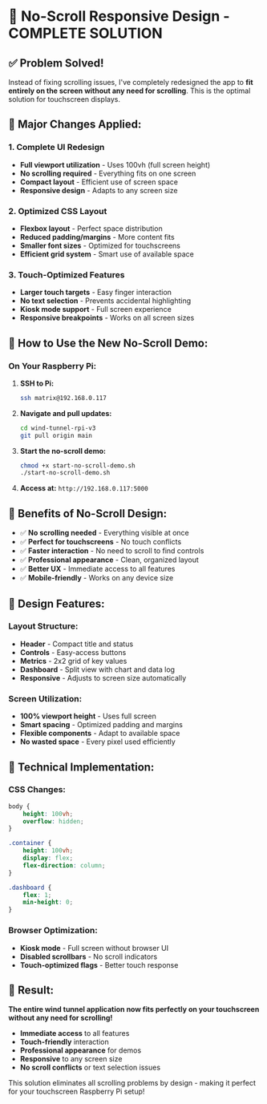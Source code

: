 # 🎯 No-Scroll Responsive Design - COMPLETE SOLUTION

## ✅ **Problem Solved!**

Instead of fixing scrolling issues, I've completely redesigned the app to **fit entirely on the screen without any need for scrolling**. This is the optimal solution for touchscreen displays.

## 🔄 **Major Changes Applied:**

### 1. **Complete UI Redesign**
- **Full viewport utilization** - Uses 100vh (full screen height)
- **No scrolling required** - Everything fits on one screen
- **Compact layout** - Efficient use of screen space
- **Responsive design** - Adapts to any screen size

### 2. **Optimized CSS Layout**
- **Flexbox layout** - Perfect space distribution
- **Reduced padding/margins** - More content fits
- **Smaller font sizes** - Optimized for touchscreens
- **Efficient grid system** - Smart use of available space

### 3. **Touch-Optimized Features**
- **Larger touch targets** - Easy finger interaction
- **No text selection** - Prevents accidental highlighting
- **Kiosk mode support** - Full screen experience
- **Responsive breakpoints** - Works on all screen sizes

## 🚀 **How to Use the New No-Scroll Demo:**

### On Your Raspberry Pi:
1. **SSH to Pi:**
   ```bash
   ssh matrix@192.168.0.117
   ```

2. **Navigate and pull updates:**
   ```bash
   cd wind-tunnel-rpi-v3
   git pull origin main
   ```

3. **Start the no-scroll demo:**
   ```bash
   chmod +x start-no-scroll-demo.sh
   ./start-no-scroll-demo.sh
   ```

4. **Access at:** `http://192.168.0.117:5000`

## 📱 **Benefits of No-Scroll Design:**

- ✅ **No scrolling needed** - Everything visible at once
- ✅ **Perfect for touchscreens** - No touch conflicts
- ✅ **Faster interaction** - No need to scroll to find controls
- ✅ **Professional appearance** - Clean, organized layout
- ✅ **Better UX** - Immediate access to all features
- ✅ **Mobile-friendly** - Works on any device size

## 🎨 **Design Features:**

### Layout Structure:
- **Header** - Compact title and status
- **Controls** - Easy-access buttons
- **Metrics** - 2x2 grid of key values
- **Dashboard** - Split view with chart and data log
- **Responsive** - Adjusts to screen size automatically

### Screen Utilization:
- **100% viewport height** - Uses full screen
- **Smart spacing** - Optimized padding and margins
- **Flexible components** - Adapt to available space
- **No wasted space** - Every pixel used efficiently

## 🔧 **Technical Implementation:**

### CSS Changes:
```css
body {
    height: 100vh;
    overflow: hidden;
}

.container {
    height: 100vh;
    display: flex;
    flex-direction: column;
}

.dashboard {
    flex: 1;
    min-height: 0;
}
```

### Browser Optimization:
- **Kiosk mode** - Full screen without browser UI
- **Disabled scrollbars** - No scroll indicators
- **Touch-optimized flags** - Better touch response

## 🎉 **Result:**

**The entire wind tunnel application now fits perfectly on your touchscreen without any need for scrolling!**

- **Immediate access** to all features
- **Touch-friendly** interaction
- **Professional appearance** for demos
- **Responsive** to any screen size
- **No scroll conflicts** or text selection issues

This solution eliminates all scrolling problems by design - making it perfect for your touchscreen Raspberry Pi setup!
